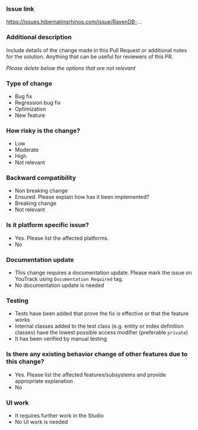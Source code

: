 ### Issue link

https://issues.hibernatingrhinos.com/issue/RavenDB-...

### Additional description

Include details of the change made in this Pull Request or additional notes for the solution. Anything that can be useful for reviewers of this PR.

_Please delete below the options that are not relevant_

### Type of change

- Bug fix
- Regression bug fix
- Optimization
- New feature

### How risky is the change?

- Low 
- Moderate 
- High
- Not relevant

### Backward compatibility

- Non breaking change
- Ensured. Please explain how has it been implemented?
- Breaking change
- Not relevant

### Is it platform specific issue?

- Yes. Please list the affected platforms.
- No

### Documentation update

- This change requires a documentation update. Please mark the issue on YouTrack using `Documentation Required` tag.
- No documentation update is needed 

### Testing 

- Tests have been added that prove the fix is effective or that the feature works
 - Internal classes added to the test class (e.g. entity or index definition classes) have the lowest possible access modifier (preferable `private`) 
- It has been verified by manual testing

### Is there any existing behavior change of other features due to this change?

- Yes. Please list the affected features/subsystems and provide appropriate explanation
- No

### UI work

- It requires further work in the Studio
- No UI work is needed
